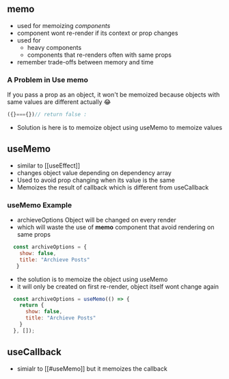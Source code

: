 ## memo

- used for memoizing _components_
- component wont re-render if its context or prop changes
- used for
    - heavy components
    - components that re-renders often with same props
- remember trade-offs between memory and time

### A Problem in Use memo

If you pass a prop as an object, it won't be memoized because objects with same values are different actually 😂

```js
({}==={})// return false :
```

- Solution is here is to memoize object using useMemo to memoize values

## useMemo

- similar to [[useEffect]]
- changes object value depending on dependency array
- Used to avoid prop changing when its value is the same
- Memoizes the result of callback which is different from useCallback

### useMemo Example

- archieveOptions Object will be changed on every render
- which will waste the use of **memo** component that avoid rendering on same props

```js
  const archiveOptions = {
    show: false,
    title: "Archieve Posts"
   }
```

- the solution is to memoize the object using useMemo
- it will only be created on first re-render, object itself wont change again

```javascript
  const archiveOptions = useMemo(() => {
    return {
      show: false,
      title: "Archieve Posts"
    }
  }, []);
```

## useCallback

- simialr to [[#useMemo]] but it memoizes the callback
